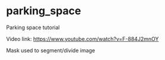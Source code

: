 # parking_space
Parking space tutorial

Video link:
https://www.youtube.com/watch?v=F-884J2mnOY

Mask used to segment/divide image